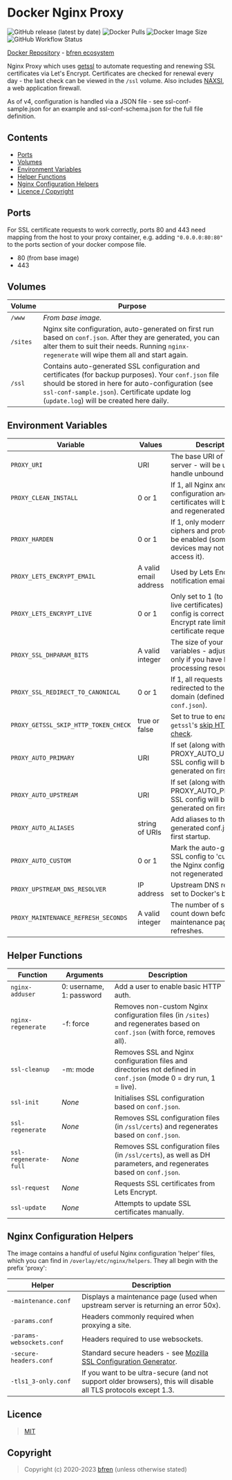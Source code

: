 # Docker Nginx Proxy

![GitHub release (latest by date)](https://img.shields.io/github/v/release/bfren/docker-nginx-proxy) ![Docker Pulls](https://img.shields.io/endpoint?url=https%3A%2F%2Fbfren.dev%2Fdocker%2Fpulls%2Fnginx-proxy) ![Docker Image Size](https://img.shields.io/endpoint?url=https%3A%2F%2Fbfren.dev%2Fdocker%2Fsize%2Fnginx-proxy) ![GitHub Workflow Status](https://img.shields.io/github/actions/workflow/status/bfren/docker-nginx-proxy/dev.yml?branch=main)

[Docker Repository](https://hub.docker.com/r/bfren/nginx-proxy) - [bfren ecosystem](https://github.com/bfren/docker)

Nginx Proxy which uses [getssl](https://github.com/srvrco/getssl) to automate requesting and renewing SSL certificates via Let's Encrypt.  Certificates are checked for renewal every day - the last check can be viewed in the `/ssl` volume.  Also includes [NAXSI](https://github.com/nbs-system/naxsi), a web application firewall.

As of v4, configuration is handled via a JSON file - see ssl-conf-sample.json for an example and ssl-conf-schema.json for the full file definition.

## Contents

* [Ports](#ports)
* [Volumes](#volumes)
* [Environment Variables](#environment-variables)
* [Helper Functions](#helper-functions)
* [Nginx Configuration Helpers](#nginx-configuration-helpers)
* [Licence / Copyright](#licence)

## Ports

For SSL certificate requests to work correctly, ports 80 and 443 need mapping from the host to your proxy container, e.g. adding `"0.0.0.0:80:80"` to the ports section of your docker compose file.

* 80 (from base image)
* 443

## Volumes

| Volume   | Purpose                                                                                                                                                                                                                                                   |
| -------- | --------------------------------------------------------------------------------------------------------------------------------------------------------------------------------------------------------------------------------------------------------- |
| `/www`   | *From base image.*                                                                                                                                                                                                                                        |
| `/sites` | Nginx site configuration, auto-generated on first run based on `conf.json`.  After they are generated, you can alter them to suit their needs.  Running `nginx-regenerate` will wipe them all and start again.                                            |
| `/ssl`   | Contains auto-generated SSL configuration and certificates (for backup purposes).  Your `conf.json` file should be stored in here for auto-configuration (see `ssl-conf-sample.json`).  Certificate update log (`update.log`) will be created here daily. |

## Environment Variables

| Variable                              | Values                | Description                                                                                                                                   | Default               |
| ------------------------------------- | --------------------- | --------------------------------------------------------------------------------------------------------------------------------------------- | --------------------- |
| `PROXY_URI`                           | URI                   | The base URI of the proxy server - will be used to handle unbound requests.                                                                   | *None* - **required** |
| `PROXY_CLEAN_INSTALL`                 | 0 or 1                | If 1, all Nginx and SSL configuration and certificates will be deleted and regenerated.                                                       | 0                     |
| `PROXY_HARDEN`                        | 0 or 1                | If 1, only modern SSL ciphers and protocols will be enabled (some older devices may not be able to access it).                                | 0                     |
| `PROXY_LETS_ENCRYPT_EMAIL`            | A valid email address | Used by Lets Encrypt for notification emails.                                                                                                 | *None* - **required** |
| `PROXY_LETS_ENCRYPT_LIVE`             | 0 or 1                | Only set to 1 (to request live certificates) when your config is correct - Lets Encrypt rate limit certificate requests.                      | 0                     |
| `PROXY_SSL_DHPARAM_BITS`              | A valid integer       | The size of your DHPARAM variables - adjust down only if you have limited processing resources.                                               | 4096                  |
| `PROXY_SSL_REDIRECT_TO_CANONICAL`     | 0 or 1                | If 1, all requests will be redirected to the primary domain (defined in `conf.json`).                                                         | 0                     |
| `PROXY_GETSSL_SKIP_HTTP_TOKEN_CHECK`  | true or false         | Set to true to enable `getssl`'s [skip HTTP token check](https://github.com/srvrco/getssl/wiki/Config-variables#skip_http_token_checkfalse).  | false                 |
| `PROXY_AUTO_PRIMARY`                  | URI                   | If set (along with PROXY_AUTO_UPSTREAM) SSL config will be generated on first startup.                                                        | *None*                |
| `PROXY_AUTO_UPSTREAM`                 | URI                   | If set (along with PROXY_AUTO_PRIMARY) SSL config will be generated on first startup.                                                         | *None*                |
| `PROXY_AUTO_ALIASES`                  | string of URIs        | Add aliases to the auto-generated conf.json on first startup.                                                                                 | *None*                |
| `PROXY_AUTO_CUSTOM`                   | 0 or 1                | Mark the auto-generated SSL config to 'custom' so the Nginx configuration is not regenerated on startup.                                      | 0                     |
| `PROXY_UPSTREAM_DNS_RESOLVER`         | IP address            | Upstream DNS resolver - set to Docker's by default.                                                                                           | 127.0.0.11            |
| `PROXY_MAINTENANCE_REFRESH_SECONDS`   | A valid integer       | The number of seconds to count down before the maintenance page auto-refreshes.                                                               | 6                     |

## Helper Functions

| Function              | Arguments                 | Description                                                                                                                   |
| --------------------- | ------------------------- | ----------------------------------------------------------------------------------------------------------------------------- |
| `nginx-adduser`       | 0: username, 1: password  | Add a user to enable basic HTTP auth.                                                                                         |
| `nginx-regenerate`    | -f: force                 | Removes non-custom Nginx configuration files (in `/sites`) and regenerates based on `conf.json` (with force, removes all).    |
| `ssl-cleanup`         | -m: mode                  | Removes SSL and Nginx configuration files and directories not defined in `conf.json` (mode 0 = dry run, 1 = live).            |
| `ssl-init`            | *None*                    | Initialises SSL configuration based on `conf.json`.                                                                           |
| `ssl-regenerate`      | *None*                    | Removes SSL configuration files (in `/ssl/certs`) and regenerates based on `conf.json`.                                       |
| `ssl-regenerate-full` | *None*                    | Removes SSL configuration files (in `/ssl/certs`), as well as DH parameters, and regenerates based on `conf.json`.            |
| `ssl-request`         | *None*                    | Requests SSL certificates from Lets Encrypt.                                                                                  |
| `ssl-update`          | *None*                    | Attempts to update SSL certificates manually.                                                                                 |

## Nginx Configuration Helpers

The image contains a handful of useful Nginx configuration 'helper' files, which you can find in `/overlay/etc/nginx/helpers`.  They all begin with the prefix 'proxy':

| Helper                    | Description                                                                                                      |
| ------------------------- | ---------------------------------------------------------------------------------------------------------------- |
| `-maintenance.conf`       | Displays a maintenance page (used when upstream server is returning an error 50x).                               |
| `-params.conf`            | Headers commonly required when proxying a site.                                                                  |
| `-params-websockets.conf` | Headers required to use websockets.                                                                              |
| `-secure-headers.conf`    | Standard secure headers - see [Mozilla SSL Configuration Generator](https://ssl-config.mozilla.org/).            |
| `-tls1_3-only.conf`       | If you want to be ultra-secure (and not support older browsers), this will disable all TLS protocols except 1.3. |

## Licence

> [MIT](https://mit.bfren.dev/2020)

## Copyright

> Copyright (c) 2020-2023 [bfren](https://bfren.dev) (unless otherwise stated)
